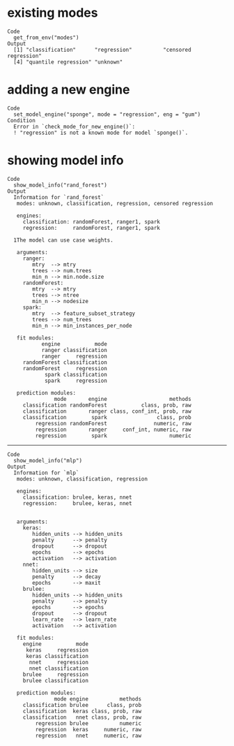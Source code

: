 # existing modes

    Code
      get_from_env("modes")
    Output
      [1] "classification"      "regression"          "censored regression"
      [4] "quantile regression" "unknown"            

# adding a new engine

    Code
      set_model_engine("sponge", mode = "regression", eng = "gum")
    Condition
      Error in `check_mode_for_new_engine()`:
      ! "regression" is not a known mode for model `sponge()`.

# showing model info

    Code
      show_model_info("rand_forest")
    Output
      Information for `rand_forest`
       modes: unknown, classification, regression, censored regression 
      
       engines: 
         classification: randomForest, ranger1, spark
         regression:     randomForest, ranger1, spark
      
      1The model can use case weights.
      
       arguments: 
         ranger:       
            mtry  --> mtry
            trees --> num.trees
            min_n --> min.node.size
         randomForest: 
            mtry  --> mtry
            trees --> ntree
            min_n --> nodesize
         spark:        
            mtry  --> feature_subset_strategy
            trees --> num_trees
            min_n --> min_instances_per_node
      
       fit modules:
               engine           mode
               ranger classification
               ranger     regression
         randomForest classification
         randomForest     regression
                spark classification
                spark     regression
      
       prediction modules:
                   mode       engine                    methods
         classification randomForest           class, prob, raw
         classification       ranger class, conf_int, prob, raw
         classification        spark                class, prob
             regression randomForest               numeric, raw
             regression       ranger     conf_int, numeric, raw
             regression        spark                    numeric
      

---

    Code
      show_model_info("mlp")
    Output
      Information for `mlp`
       modes: unknown, classification, regression 
      
       engines: 
         classification: brulee, keras, nnet
         regression:     brulee, keras, nnet
      
      
       arguments: 
         keras:  
            hidden_units --> hidden_units
            penalty      --> penalty
            dropout      --> dropout
            epochs       --> epochs
            activation   --> activation
         nnet:   
            hidden_units --> size
            penalty      --> decay
            epochs       --> maxit
         brulee: 
            hidden_units --> hidden_units
            penalty      --> penalty
            epochs       --> epochs
            dropout      --> dropout
            learn_rate   --> learn_rate
            activation   --> activation
      
       fit modules:
         engine           mode
          keras     regression
          keras classification
           nnet     regression
           nnet classification
         brulee     regression
         brulee classification
      
       prediction modules:
                   mode engine          methods
         classification brulee      class, prob
         classification  keras class, prob, raw
         classification   nnet class, prob, raw
             regression brulee          numeric
             regression  keras     numeric, raw
             regression   nnet     numeric, raw
      

